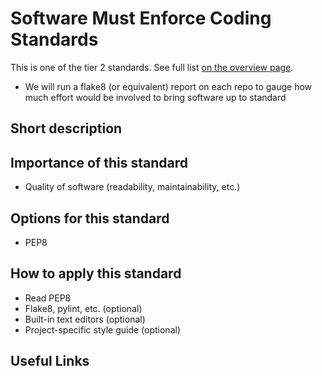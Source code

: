 # Software Must Enforce Coding Standards

This is one of the tier 2 standards. See full list [on the overview page](README.md).

- We will run a flake8 (or equivalent) report on each repo to gauge how much effort would be involved to bring software up to standard

## Short description


## Importance of this standard

- Quality of software (readability, maintainability, etc.)


## Options for this standard

- PEP8


## How to apply this standard

- Read PEP8
- Flake8, pylint, etc. (optional)
- Built-in text editors (optional)
- Project-specific style guide (optional)


## Useful Links
